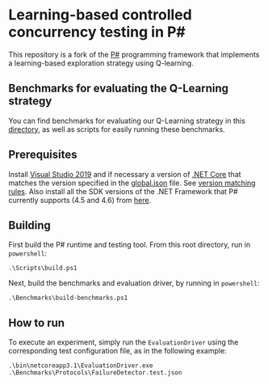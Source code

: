 # Learning-based controlled concurrency testing in P#
This repository is a fork of the [P#](https://github.com/p-org/PSharp)
programming framework that implements a learning-based exploration strategy
using Q-learning.

## Benchmarks for evaluating the Q-Learning strategy

You can find benchmarks for evaluating our Q-Learning strategy in this [directory](Benchmarks), as well as scripts for easily running these benchmarks.

## Prerequisites
Install [Visual Studio 2019](https://www.visualstudio.com/downloads/) and if necessary a version of [.NET Core](https://dotnet.microsoft.com/download/dotnet-core) that matches the version specified in the [global.json](../global.json) file. See [version matching rules](https://docs.microsoft.com/en-us/dotnet/core/tools/global-json). Also install all the SDK versions of the .NET Framework that P# currently supports (4.5 and 4.6) from [here](https://www.microsoft.com/net/download/archives).

## Building
First build the P# runtime and testing tool. From this root directory, run in `powershell`:
```
.\Scripts\build.ps1
```
Next, build the benchmarks and evaluation driver, by running in `powershell`:
```
.\Benchmarks\build-benchmarks.ps1
```

## How to run
To execute an experiment, simply run the `EvaluationDriver` using the corresponding test configuration file, as in the following example:
```
.\bin\netcoreapp3.1\EvaluationDriver.exe .\Benchmarks\Protocols\FailureDetector.test.json
```
